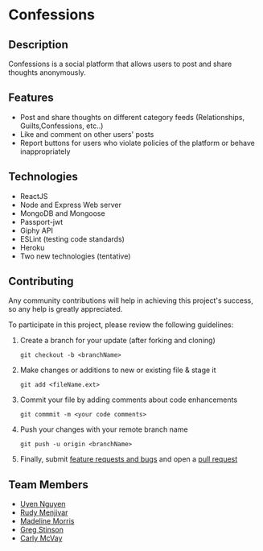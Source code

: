 # Confessions

## Description
Confessions is a social platform that allows users to post and share thoughts anonymously.

## Features
* Post and share thoughts on different category feeds (Relationships, Guilts,Confessions, etc..)
* Like and comment on other users' posts
* Report buttons for users who violate policies of the platform or behave inappropriately

## Technologies
* ReactJS
* Node and Express Web server
* MongoDB and Mongoose
* Passport-jwt
* Giphy API
* ESLint (testing code standards)
* Heroku
* Two new technologies (tentative)

## Contributing
    
Any community contributions will help in achieving this project's success, so any help is greatly appreciated.
    
To participate in this project, please review the following guidelines:
    
1. Create a branch for your update (after forking and cloning)
    
   `git checkout -b <branchName>`
    
2. Make changes or additions to new or existing file & stage it
    
   `git add <fileName.ext>`
    
3. Commit your file by adding comments about code enhancements
    
   `git commmit -m <your code comments>`
    
4. Push your changes with your remote branch name
    
   `git push -u origin <branchName>`
    
5. Finally, submit [feature requests and bugs](https://github.com/Rudy-Menjivar/budget-app/issues) and open a [pull request](https://github.com/Rudy-Menjivar/budget-app/pulls)
    

## Team Members
* <a href="https://github.com/uyennguyen30696" target="_blank">Uyen Nguyen</a>
* <a href="https://github.com/Rudy-Menjivar" target="_blank">Rudy Menjivar</a>
* <a href="https://github.com/madehopemorr" target="_blank">Madeline Morris</a>
* <a href="https://github.com/gstinsonjr42" target="_blank">Greg Stinson</a>
* <a href="https://github.com/carly-jm" target="_blank">Carly McVay</a>